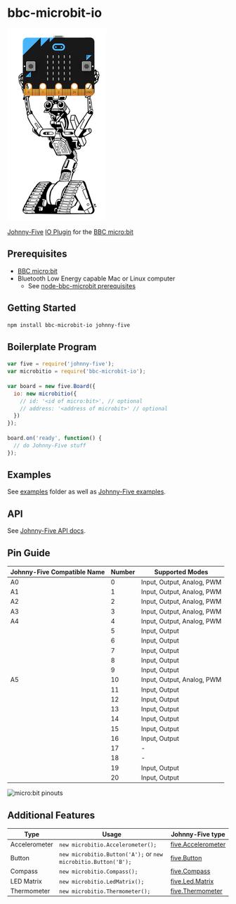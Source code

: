 # bbc-microbit-io

![logo](images/microbit-j5.png)

[Johnny-Five](https://github.com/rwaldron/johnny-five) [IO Plugin](https://github.com/rwaldron/io-plugins) for the [BBC micro:bit](https://www.microbit.co.uk/)

## Prerequisites

 * [BBC micro:bit](https://www.microbit.co.uk/)
 * Bluetooth Low Energy capable Mac or Linux computer
   * See [node-bbc-microbit prerequisites](https://github.com/sandeepmistry/node-bbc-microbit#prerequisites)

## Getting Started

```sh
npm install bbc-microbit-io johnny-five
```

## Boilerplate Program

```javascript
var five = require('johnny-five');
var microbitio = require('bbc-microbit-io');

var board = new five.Board({
  io: new microbitio({
    // id: '<id of micro:bit>', // optional
    // address: '<address of microbit>' // optional
  })
});

board.on('ready', function() {
  // do Johnny-Five stuff
});
```

## Examples

See [examples](examples) folder as well as [Johnny-Five examples](http://johnny-five.io/examples/).

## API

See  [Johnny-Five API docs](http://johnny-five.io/api/).

## Pin Guide

| Johnny-Five Compatible Name | Number | Supported Modes |
|-----------------------------|--------|-----------------|
| A0 | 0 | Input, Output, Analog, PWM |
| A1 | 1 | Input, Output, Analog, PWM |
| A2 | 2 | Input, Output, Analog, PWM |
| A3 | 3 | Input, Output, Analog, PWM |
| A4 | 4 | Input, Output, Analog, PWM |
| | 5 | Input, Output |
| | 6 | Input, Output |
| | 7 | Input, Output |
| | 8 | Input, Output |
| | 9 | Input, Output |
| A5 | 10 | Input, Output, Analog, PWM |
| | 11 | Input, Output |
| | 12 | Input, Output |
| | 13 | Input, Output |
| | 14 | Input, Output |
| | 15 | Input, Output |
| | 16 | Input, Output |
| | 17 | - |
| | 18 | - |
| | 19 | Input, Output |
| | 20 | Input, Output |


![micro:bit pinouts](https://az742082.vo.msecnd.net/pub/xdossmmf)

## Additional Features

| Type | Usage | Johnny-Five type |
| ---- | ----- | -------- |
| Accelerometer | `new microbitio.Accelerometer();` | [five.Accelerometer](http://johnny-five.io/api/accelerometer/) |
| Button | `new microbitio.Button('A');` or `new microbitio.Button('B');` | [five.Button](http://johnny-five.io/api/button/) |
| Compass | `new microbitio.Compass();` | [five.Compass](http://johnny-five.io/api/compass/) |
| LED Matrix | `new microbitio.LedMatrix();` | [five.Led.Matrix](http://johnny-five.io/api/led.matrix/) |
| Thermometer | `new microbitio.Thermometer();` | [five.Thermometer](http://johnny-five.io/api/thermometer/) |
